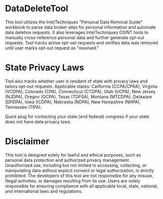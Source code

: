 # DataDeleteTool
This tool utilizes the IntelTechniques "Personal Data Removal Guide" workbook to parse data broker sites for personal information and automate data deletion requests. It also leverages IntelTechniques OSINT tools to manually cross-reference personal data and further generate opt-out requests. Tool tracks active opt-out requests and verifies data was removed until user marks opt-out request as "resolved." 


# State Privacy Laws
Tool also tracks whether user is resident of state with privacy laws and tailors opt-out requests. Applicable states: California (CCPA/CPRA), Virginia (VCDPA), Colorado (CPA), Connecticut (CTDPA), Utah (UCPA), New Jersey (NJDPA), Oregon (OCPA), Texas (TDPSA), Montana (MTCDPA), Delaware (DPDPA), Iowa (ICDPA), Nebraska (NDPA), New Hampshire (NHPA), Tennessee (TIPA).

Quick plug for contacting your state (and federal) congress if your state does not have data privacy laws.


# Disclaimer
This tool is designed solely for lawful and ethical purposes, such as personal data protection and authorized privacy management. Unauthorized use, including but not limited to accessing, collecting, or manipulating data without explicit consent or legal authorization, is strictly prohibited. The developers of this tool are not responsible for any misuse, illegal activities, or damages resulting from its use. Users are solely responsible for ensuring compliance with all applicable local, state, national, and international laws and regulations.
